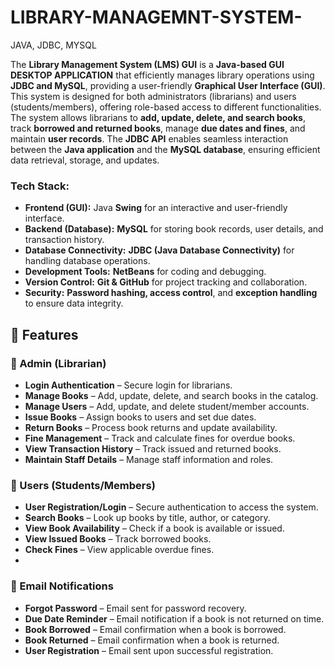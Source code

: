 # LIBRARY-MANAGEMNT-SYSTEM-
JAVA, JDBC, MYSQL


The **Library Management System (LMS) GUI** is a **Java-based GUI DESKTOP APPLICATION** that efficiently manages library operations using **JDBC and MySQL**, providing a user-friendly **Graphical User Interface (GUI)**. 
This system is designed for both administrators (librarians) and users (students/members), offering role-based access to different functionalities.
The system allows librarians to **add, update, delete, and search books**, track **borrowed and returned books**, manage **due dates and fines**, and maintain **user records**. 
The **JDBC API** enables seamless interaction between the **Java application** and the **MySQL database**, ensuring efficient data retrieval, storage, and updates. 

### **Tech Stack:**
- **Frontend (GUI):** Java **Swing** for an interactive and user-friendly interface.  
- **Backend (Database):** **MySQL** for storing book records, user details, and transaction history.  
- **Database Connectivity:** **JDBC (Java Database Connectivity)** for handling database operations.  
- **Development Tools:** **NetBeans** for coding and debugging.  
- **Version Control:** **Git & GitHub** for project tracking and collaboration.  
- **Security:** **Password hashing, access control**, and **exception handling** to ensure data integrity.  

## 🔑 Features

### 🔹 Admin (Librarian)
- **Login Authentication** – Secure login for librarians.
- **Manage Books** – Add, update, delete, and search books in the catalog.
- **Manage Users** – Add, update, and delete student/member accounts.
- **Issue Books** – Assign books to users and set due dates.
- **Return Books** – Process book returns and update availability.
- **Fine Management** – Track and calculate fines for overdue books.
- **View Transaction History** – Track issued and returned books.
- **Maintain Staff Details** – Manage staff information and roles.

### 🔹 Users (Students/Members)
- **User Registration/Login** – Secure authentication to access the system.
- **Search Books** – Look up books by title, author, or category.
- **View Book Availability** – Check if a book is available or issued.
- **View Issued Books** – Track borrowed books.
- **Check Fines** – View applicable overdue fines.
- 
### 🔹 Email Notifications
- **Forgot Password** – Email sent for password recovery.
- **Due Date Reminder** – Email notification if a book is not returned on time.
- **Book Borrowed** – Email confirmation when a book is borrowed.
- **Book Returned** – Email confirmation when a book is returned.
- **User Registration** – Email sent upon successful registration.
